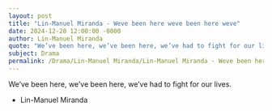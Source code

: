 ```yaml
---
layout: post
title: "Lin-Manuel Miranda - Weve been here weve been here weve"
date: 2024-12-28 12:00:00 -0000
author: Lin-Manuel Miranda
quote: "We’ve been here, we’ve been here, we’ve had to fight for our lives."
subject: Drama
permalink: /Drama/Lin-Manuel Miranda/Lin-Manuel Miranda - Weve been here weve been here weve
---
```


We’ve been here, we’ve been here, we’ve had to fight for our lives.

- Lin-Manuel Miranda
